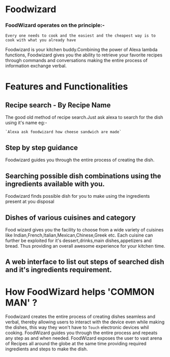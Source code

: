 # Foodwizard

### FoodWizard operates on the principle:- 
`Every one needs to cook and the easiest and the cheapest way is to cook with what you already have`

Foodwizard is your kitchen buddy.Combining the power of Alexa lambda functions, Foodwizard gives you the ability to retrieve your favorite recipes through commands and conversations making the entire process of information exchange verbal.

# Features and Functionalities

## Recipe search - By Recipe Name

The good old method of recipe search.Just ask alexa to search for the dish using it's name eg:-

	`Alexa ask foodwizard how cheese sandwich are made`
## Step by step guidance

Foodwizard guides you through the entire process of creating the dish.

## Searching possible dish combinations using the ingredients available with you.

Foodwizard finds possible dish for you to make using the ingredients present at you disposal

## Dishes of various cuisines and category

Food wizard gives you the facility to choose from a wide variety of cuisines like Indian,French,Italian,Mexican,Chinese,Greek etc.
Each cuisine can further be exploited for it's dessert,drinks,main dishes,appetizers and bread.
Thus providing an overall awesome experience for your kitchen time.

## A web interface to list out steps of searched dish and it's ingredients requirement.
 
# How FoodWizard helps 'COMMON MAN' ?

Foodwizard creates the entire process of creating dishes seamless and verbal, thereby allowing users to interact with the device even while making the dishes, this way they won't have to `Touch` electronic devices whil cooking.
FoodWizard guides you through the entire process and repeats any step as and when needed.
FoodWizard exposes the user to vast arena of Recipes all around the globe at the same time providing required ingredients and steps to make the dish.

